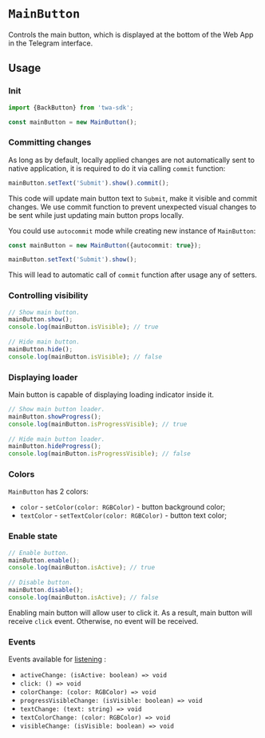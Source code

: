 # `MainButton`

Controls the main button, which is displayed at the bottom of the Web App in the
Telegram interface.

## Usage

### Init

```typescript
import {BackButton} from 'twa-sdk';

const mainButton = new MainButton();
```

### Committing changes

As long as by default, locally applied changes are not automatically sent to
native application, it is required to do it via calling `commit` function:

```typescript
mainButton.setText('Submit').show().commit();
```

This code will update main button text to `Submit`, make it visible
and commit changes. We use commit function to prevent unexpected visual changes
to be sent while just updating main button props locally.

You could use `autocommit` mode while creating new instance of `MainButton`:

```typescript
const mainButton = new MainButton({autocommit: true});

mainButton.setText('Submit').show();
```

This will lead to automatic call of `commit` function after usage any of
setters.

### Controlling visibility

```typescript  
// Show main button.  
mainButton.show();  
console.log(mainButton.isVisible); // true  
  
// Hide main button.  
mainButton.hide();  
console.log(mainButton.isVisible); // false  
```

### Displaying loader

Main button is capable of displaying loading indicator inside it.

```typescript
// Show main button loader.  
mainButton.showProgress();  
console.log(mainButton.isProgressVisible); // true  
  
// Hide main button loader.  
mainButton.hideProgress();  
console.log(mainButton.isProgressVisible); // false
```

### Colors

`MainButton` has 2 colors:

- `color` - `setColor(color: RGBColor)` - button background color;
- `textColor` - `setTextColor(color: RGBColor)` - button text color;

### Enable state

```typescript
// Enable button.  
mainButton.enable();  
console.log(mainButton.isActive); // true  
  
// Disable button.  
mainButton.disable();  
console.log(mainButton.isActive); // false
```

Enabling main button will allow user to click it. As a result, main button
will receive `click` event. Otherwise, no event will be received.

### Events

Events available for [listening](../../../README.md#events-listening) :

- `activeChange: (isActive: boolean) => void`
- `click: () => void`
- `colorChange: (color: RGBColor) => void`
- `progressVisibleChange: (isVisible: boolean) => void`
- `textChange: (text: string) => void`
- `textColorChange: (color: RGBColor) => void`
- `visibleChange: (isVisible: boolean) => void`
